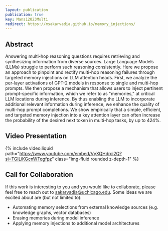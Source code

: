 ```yaml
---
layout: publication
publication: true
key: Mansi2023Multi
redirect: https://msakarvadia.github.io/memory_injections/
---
```


## Abstract
Answering multi-hop reasoning questions requires retrieving and synthesizing information from diverse sources. Large Language Models (LLMs) struggle to perform such reasoning consistently. Here we propose an approach to pinpoint and rectify multi-hop reasoning failures through targeted memory injections on LLM attention heads. First, we analyze the per-layer activations of GPT-2 models in response to single and multi-hop prompts. We then propose a mechanism that allows users to inject pertinent prompt-specific information, which we refer to as "memories," at critical LLM locations during inference. By thus enabling the LLM to incorporate additional relevant information during inference, we enhance the quality of multi-hop prompt completions. We show empirically that a simple, efficient, and targeted memory injection into a key attention layer can often increase the probability of the desired next token in multi-hop tasks, by up to 424%.

## Video Presentation
{% include video.liquid path="https://www.youtube.com/embed/VyXQHdrcj2Q?si=TGILiKGcnWTqgfpz" class="img-fluid rounded z-depth-1" %}

## Call for Collaboration 
If this work is interesting to you and you would like to collaborate, please feel free to reach out to <a href="mailto: sakarvadia@uchicago.edu">sakarvadia@uchicago.edu</a>. Some ideas we are excited about are (but not limited to):
* Automating memory selections from external knowledge sources (e.g. knowledge graphs, vector databases)
* Erasing memories during model inference
* Applying memory injections to additional model architectures

